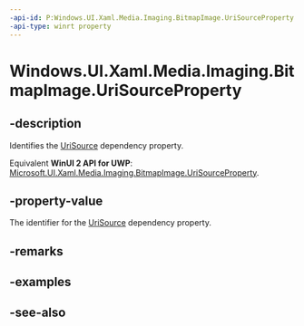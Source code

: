 ```yaml
---
-api-id: P:Windows.UI.Xaml.Media.Imaging.BitmapImage.UriSourceProperty
-api-type: winrt property
---
```


<!-- Property syntax
public Windows.UI.Xaml.DependencyProperty UriSourceProperty { get; }
-->

# Windows.UI.Xaml.Media.Imaging.BitmapImage.UriSourceProperty

## -description
Identifies the [UriSource](bitmapimage_urisource.md) dependency property.

Equivalent **WinUI 2 API for UWP**: [Microsoft.UI.Xaml.Media.Imaging.BitmapImage.UriSourceProperty](/windows/winui/api/microsoft.ui.xaml.media.imaging.bitmapimage.urisourceproperty).

## -property-value
The identifier for the [UriSource](bitmapimage_urisource.md) dependency property.

## -remarks

## -examples

## -see-also
